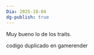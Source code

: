 ```yaml
---
Dia: 2025-10-04
dg-publish: true
---
```

Muy bueno lo de los traits.

codigo duplicado en gamerender